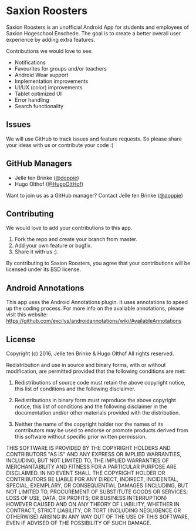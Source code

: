 # Saxion Roosters
Saxion Roosters is an unofficial Android App for students and employees of Saxion Hogeschool Enschede.
The goal is to create a better overall user experience by adding extra features.

Contributions we would love to see:
* Notifications
* Favourites for groups and/or teachers
* Android Wear support
* Implementation improvements
* UI/UX (color) improvements
* Tablet optimized UI
* Error handling
* Search functionality


## Issues
We will use GitHub to track issues and feature requests. So please share your ideas with us or contribute your code :)

## GitHub Managers
* Jelle ten Brinke ([@doppie](https://github.com/doppie/))
* Hugo Olthof ([@HugoOltHof](https://github.com/hugoolthof/))

Want to join us as a GitHub manager? Contact Jelle ten Brinke ([@doppie](https://github.com/doppie/))

## Contributing
We would love to add your contributions to this app.

1. Fork the repo and create your branch from master.
2. Add your own feature or bugfix.
3. Share it with us :).

By contributing to Saxion Roosters, you agree that your contributions will be licensed under its BSD license.

## Android Annotations
This app uses the Android Annotations plugin. It uses annotations to speed up the coding process. For more info on the available annotations, please visit this website: https://github.com/excilys/androidannotations/wiki/AvailableAnnotations

## License
Copyright (c) 2016, Jelle ten Brinke & Hugo Olthof
All rights reserved.

Redistribution and use in source and binary forms, with or without modification, are permitted provided that the following conditions are met:

1. Redistributions of source code must retain the above copyright notice, this list of conditions and the following disclaimer.

2. Redistributions in binary form must reproduce the above copyright notice, this list of conditions and the following disclaimer in the documentation and/or other materials provided with the distribution.

3. Neither the name of the copyright holder nor the names of its contributors may be used to endorse or promote products derived from this software without specific prior written permission.

THIS SOFTWARE IS PROVIDED BY THE COPYRIGHT HOLDERS AND CONTRIBUTORS "AS IS" AND ANY EXPRESS OR IMPLIED WARRANTIES, INCLUDING, BUT NOT LIMITED TO, THE IMPLIED WARRANTIES OF MERCHANTABILITY AND FITNESS FOR A PARTICULAR PURPOSE ARE DISCLAIMED. IN NO EVENT SHALL THE COPYRIGHT HOLDER OR CONTRIBUTORS BE LIABLE FOR ANY DIRECT, INDIRECT, INCIDENTAL, SPECIAL, EXEMPLARY, OR CONSEQUENTIAL DAMAGES (INCLUDING, BUT NOT LIMITED TO, PROCUREMENT OF SUBSTITUTE GOODS OR SERVICES; LOSS OF USE, DATA, OR PROFITS; OR BUSINESS INTERRUPTION) HOWEVER CAUSED AND ON ANY THEORY OF LIABILITY, WHETHER IN CONTRACT, STRICT LIABILITY, OR TORT (INCLUDING NEGLIGENCE OR OTHERWISE) ARISING IN ANY WAY OUT OF THE USE OF THIS SOFTWARE, EVEN IF ADVISED OF THE POSSIBILITY OF SUCH DAMAGE.


